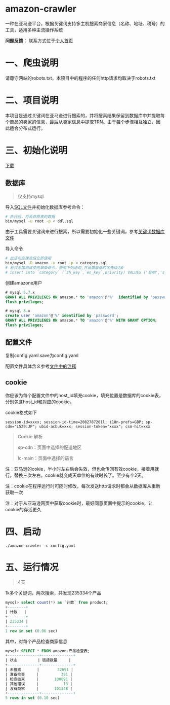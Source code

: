 # amazon-crawler

一种在亚马逊平台，根据关键词支持多主机搜索商家信息（名称、地址、税号）的工具，适用多种主流操作系统

**问题反馈**： 联系方式位于[个人首页](https://github.com/tengfei-xy)

# 一、爬虫说明

请尊守网站的robots.txt，本项目中的程序的任何http请求均取决于robots.txt

# 二、项目说明

本项目是通过关键词在亚马逊进行搜索的，并将搜索结果保留到数据库中并提取每个商品的卖家的信息，最后从卖家信息中提取TRN。由于每个步骤相互独立，因此适合分布式运行。

# 三、初始化说明

[下载](https://github.com/tengfei-xy/amazon-crawler/releases)

## 数据库

> 仅支持mysql

导入[SQL文件](https://github.com/tengfei-xy/amazon-crawler/blob/main/sql/ddl.sql)并初始化数据库参考命令：

```bash
# 执行后，将丢弃原表的数据
bin/mysql -u root -p < ddl.sql
```

由于工具需要关键词来进行搜索，所以需要初始化一些关键词，参考[关键词数据库文件]((https://github.com/tengfei-xy/amazon-crawler/blob/main/sql/category.sql))

导入命令

```bash
# 此语句应建表后立即使用
bin/mysql -D amazon -u root -p < category.sql
# 若只添加测试使用单条命令，使用下列语句,并设置最低的优先级为0
# insert into `category` (`zh_key`,`en_key`,priority) VALUES ('音响','speakers',0);
```

创建amazone用户

```sql
# mysql 5.7.x
GRANT ALL PRIVILEGES ON amazon.* to 'amazon'@'%'  identified by 'password';
flush privileges;

# mysql 8.x
create user 'amazon'@'%' identified by 'password';
GRANT ALL PRIVILEGES ON amazon.* TO 'amazon'@'%' WITH GRANT OPTION;
flush privileges;
```



## 配置文件

复制config.yaml.save为config.yaml

配置文件具体含义参考[文件中的注释](https://github.com/tengfei-xy/amazon-crawler/blob/main/config.yaml.save)

## cookie

你应该为每个配置文件中的host_id填充cookie，填充位置是数据库的cookie表，分别包含host_id和对应的cookie，

cookie格式如下

```
session-id=xxxx; session-id-time=2082787201l; i18n-prefs=GBP; sp-cdn="L5Z9:JP"; ubid-acbuk=xxx; session-token="xxxx"; csm-hit=xxx
```

> Cookie 解析
>
> sp-cdn：页面中选择的配送地区
>
> lc-main：页面中选择的语言

注：亚马逊的cokie，半小时左右后会失效，但也会传回有效cookie，接着用就行。替换三次左右，cookie就变成天单位的有效时长了。至少有个2天。

注：cookie在程序运行时可随时修改，每次发送http请求时都会从数据库从重新获取一次

注：对于从亚马逊网页中获取cookie时，最好同意页面中提示的cookie，让cookie的存活更久

# 四、启动

```
./amazon-crawler -c config.yaml
```



# 五、运行情况

> 4天

1k多个关键词，两次搜索，共发现235334个产品

```sql
mysql> select count(*) as `计数` from product;
+--------+
| 计数   |
+--------+
| 235334 |
+--------+
1 row in set (0.06 sec)
```

其中，对每个产品检查商家信息

```sql
mysql> SELECT * FROM amazon.产品检查表;
+--------------+--------------+
| 状态         | 链接数量     |
+--------------+--------------+
| 未搜索       |        32691 |
| 准备检查     |          391 |
| 检查结束     |       100891 |
| 其他错误     |           13 |
| 没有商家     |       101348 |
+--------------+--------------+
5 rows in set (0.10 sec)
```





